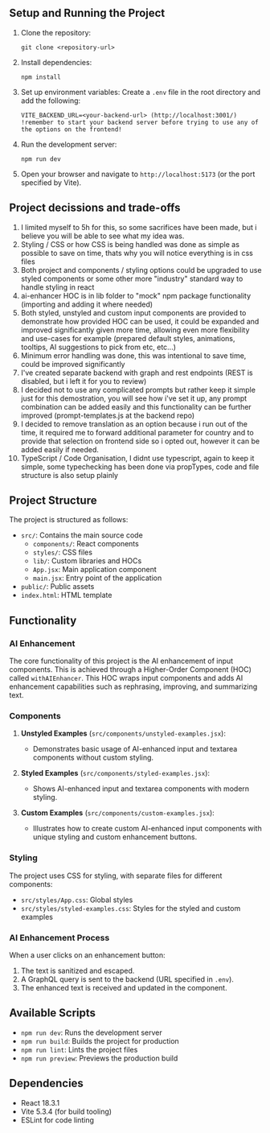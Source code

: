 ## Setup and Running the Project

1. Clone the repository:

   ```
   git clone <repository-url>
   ```

2. Install dependencies:

   ```
   npm install
   ```

3. Set up environment variables:
   Create a `.env` file in the root directory and add the following:

   ```
   VITE_BACKEND_URL=<your-backend-url> (http://localhost:3001/)
   !remember to start your backend server before trying to use any of the options on the frontend!

   ```

4. Run the development server:

   ```
   npm run dev
   ```

5. Open your browser and navigate to `http://localhost:5173` (or the port specified by Vite).

## Project decissions and trade-offs

1. I limited myself to 5h for this, so some sacrifices have been made, but i believe you will be able to see what my idea was.
2. Styling / CSS or how CSS is being handled was done as simple as possible to save on time, thats why you will notice everything is in css files
3. Both project and components / styling options could be upgraded to use styled components or some other more "industry" standard way to handle styling in react
4. ai-enhancer HOC is in lib folder to "mock" npm package functionality (importing and adding it where needed)
5. Both styled, unstyled and custom input components are provided to demonstrate how provided HOC can be used, it could be expanded and improved significantly given more time, allowing even more flexibility and use-cases for example (prepared default styles, animations, tooltips, AI suggestions to pick from etc, etc...)
6. Minimum error handling was done, this was intentional to save time, could be improved significantly
7. I've created separate backend with graph and rest endpoints (REST is disabled, but i left it for you to review)
8. I decided not to use any complicated prompts but rather keep it simple just for this demostration, you will see how i've set it up, any prompt combination can be added easily and this functionality can be further improved (prompt-templates.js at the backend repo)
9. I decided to remove translation as an option because i run out of the time, it required me to forward additional parameter for country and to provide that selection on frontend side so i opted out, however it can be added easily if needed.
10. TypeScript / Code Organisation, I didnt use typescript, again to keep it simple, some typechecking has been done via propTypes, code and file structure is also setup plainly

## Project Structure

The project is structured as follows:

- `src/`: Contains the main source code
  - `components/`: React components
  - `styles/`: CSS files
  - `lib/`: Custom libraries and HOCs
  - `App.jsx`: Main application component
  - `main.jsx`: Entry point of the application
- `public/`: Public assets
- `index.html`: HTML template

## Functionality

### AI Enhancement

The core functionality of this project is the AI enhancement of input components. This is achieved through a Higher-Order Component (HOC) called `withAIEnhancer`. This HOC wraps input components and adds AI enhancement capabilities such as rephrasing, improving, and summarizing text.

### Components

1. **Unstyled Examples** (`src/components/unstyled-examples.jsx`):

   - Demonstrates basic usage of AI-enhanced input and textarea components without custom styling.

2. **Styled Examples** (`src/components/styled-examples.jsx`):

   - Shows AI-enhanced input and textarea components with modern styling.

3. **Custom Examples** (`src/components/custom-examples.jsx`):
   - Illustrates how to create custom AI-enhanced input components with unique styling and custom enhancement buttons.

### Styling

The project uses CSS for styling, with separate files for different components:

- `src/styles/App.css`: Global styles
- `src/styles/styled-examples.css`: Styles for the styled and custom examples

### AI Enhancement Process

When a user clicks on an enhancement button:

1. The text is sanitized and escaped.
2. A GraphQL query is sent to the backend (URL specified in `.env`).
3. The enhanced text is received and updated in the component.

## Available Scripts

- `npm run dev`: Runs the development server
- `npm run build`: Builds the project for production
- `npm run lint`: Lints the project files
- `npm run preview`: Previews the production build

## Dependencies

- React 18.3.1
- Vite 5.3.4 (for build tooling)
- ESLint for code linting

